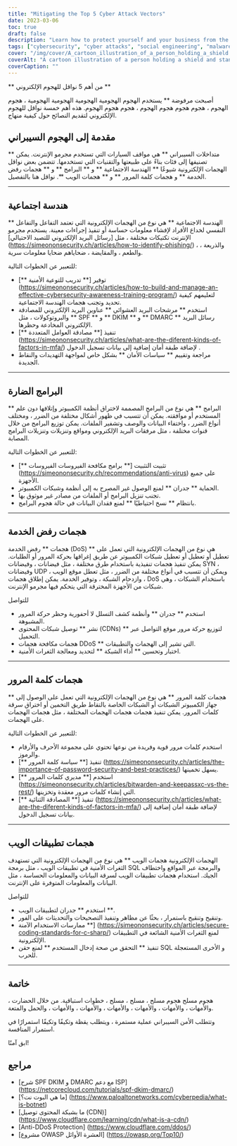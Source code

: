 ```yaml
---
title: "Mitigating the Top 5 Cyber Attack Vectors"
date: 2023-03-06
toc: true
draft: false
description: "Learn how to protect yourself and your business from the most common cyber attack vectors, including social engineering, malware, denial-of-service attacks, password attacks, and web application attacks."
tags: ["cybersecurity", "cyber attacks", "social engineering", "malware", "denial-of-service", "password attacks", "web application attacks", "security awareness", "spam filters", "multi-factor authentication", "antivirus software", "firewalls", "botnets", "CDNs", "anti-DDoS services", "network performance", "vulnerabilities", "protection", "risk mitigation", "information security"]
cover: "/img/cover/A_cartoon_illustration_of_a_person_holding_a_shield.png"
coverAlt: "A cartoon illustration of a person holding a shield and standing in front of a computer with various attack vectors coming towards them."
coverCaption: ""
---
```


 ** من أهم 5 نواقل للهجوم الإلكتروني **  أصبحت مرفوضة ** يستخدم الهجوم الهجومية الهجومية الهجومية الهجومية ، هجوم الهجوم ، هجوم هجوم هجوم الهجوم ، هجوم هجوم الهجوم. هذه أهم خمسة نواقل للهجوم الإلكتروني لتقديم النصائح حول كيفية منهاج.  ## مقدمة إلى الهجوم السيبراني  ** متداخلات السيبراني ** هي مواقف السيارات التي تستخدم مجرمو الإنترنت. يمكن تصنيفها إلى فئات بناءً على طبيعتها والتقنيات التي تستخدمها. تتضمن بعض نواقل الهجمات الإلكترونية شيوعًا ** الهندسة الاجتماعية ** و ** البرامج ** و ** هجمات رفض الخدمة ** و هجمات كلمة المرور ** و ** هجمات الويب **. نواقل هنا بالتفصيل.  ______  ## هندسة اجتماعية  ** الهندسة الاجتماعية ** هي نوع من الهجمات الإلكترونية التي تعتمد التفاعل والتفاعل النفسي لخداع الأفراد لإفشاء معلومات حساسة أو تنفيذ إجراءات معينة. يستخدم مجرمو الإنترنت تكتيكات مختلفة ، مثل [رسائل البريد الإلكتروني للتصيد الاحتيالي] (https://simeononsecurity.ch/articles/how-to-identify-phishing/) ، والذريعة ، والطعم ، والمقايضة ، ضحاياهم ضحايا معلومات سرية.  للتعبير عن الخطوات التالية:  - توفير [** تدريب للتوعية الأمنية **] (https://simeononsecurity.ch/articles/how-to-build-and-manage-an-effective-cybersecurity-awareness-training-program/) لتعليمهم كيفية تحديد وتجنب هجمات الهندسة الاجتماعية. - استخدم ** مرشحات البريد العشوائي ** عناوين البريد الإلكتروني للمصادقة والبروتوكولات ، مثل ** SPF ** و ** DKIM ** و ** DMARC ** رسائل البريد الإلكتروني المخادعة وحظرها. - تنفيذ [** مصادقة العوامل المتعددة **] (https://simeononsecurity.ch/articles/what-are-the-diferent-kinds-of-factors-in-mfa/) لإضافة طبقة أمان إضافية إلى بيانات تسجيل الدخول . - مراجعة وتقييم ** سياسات الأمان ** بشكل خاص لمواجهة التهديدات والنقاط الجديدة.  ______  ## البرامج الضارة  ** البرامج ** هي نوع من البرامج المصممة لاختراق أنظمة الكمبيوتر وإتلافها دون علم المستخدم أو موافقته. يمكن أن تتسبب في ظهور أشكال مختلفة من الضرر ، ومختلف أنواع الضرر ، واختفاء البيانات والوصف وتشفير الملفات. يمكن توزيع البرامج من خلال قنوات مختلفة ، مثل مرفقات البريد الإلكتروني ومواقع وتنزيلات وتنزيلات البرامج المصابة.  للتعبير عن الخطوات التالية:  - تثبيت التثبيت [** برامج مكافحة الفيروسات الفيروسات **] (https://simeononsecurity.ch/recommendations/anti-virus) على جميع الأجهزة. - الحماية ** جدران ** لمنع الوصول غير المصرح به إلى أنظمة وشبكات الكمبيوتر. - تجنب تنزيل البرامج أو الملفات من مصادر غير موثوق بها. - بانتظام ** نسخ احتياطيًا ** لمنع فقدان البيانات في حالة هجوم البرامج.  ______  ## هجمات رفض الخدمة  هجمات ** رفض الخدمة (DoS) ** هي نوع من الهجمات الإلكترونية التي تعمل على تعطيل أو تعطيل أو تعطيل شبكات الكمبيوتر عن طريق إغراقها بحركة المرور أو الطلبات. يمكن تنفيذ هجمات تنفيذية باستخدام طرق مختلفة ، مثل فيضانات ، وفيضانات SYN ، وفيضانات UDP ، ويمكن أن تتسبب في أنواع مختلفة من الضرر ، مثل تعطل موقع الويب ، وازدحام الشبكة ، وتوفير الخدمة. يمكن إطلاق هجمات DoS باستخدام الشبكات ، وهي شبكات من الأجهزة المخترقة التي يتحكم فيها مجرمو الإنترنت.  للتواصل  - استخدم ** جدران ** وأنظمة كشف التسلل لا أحفورية وحظر حركة المرور المشبوهة. - نشر ** توصيل شبكات المحتوى (CDNs) ** لتوزيع حركة مرور موقع التواصل عبر التحميل. - هجمات مكافحة هجمات DDoS ** التي تشير إلى الهجمات والتطبيقات. - اختبار وتحسين ** أداء الشبكة ** لتحديد ومعالجة الثغرات الأمنية.  ______  ## هجمات كلمة المرور  ** هجمات كلمة المرور ** هي نوع من الهجمات الإلكترونية التي تعمل على الوصول إلى جهاز الكمبيوتر الشبكات أو الشبكات الخاصة بالتقاط طريق التخمين أو اختراق سرقة كلمات المرور. يمكن تنفيذ هجمات هجمات الهجمات المختلفة ، مثل هجمات الهجمات على الهجمات.  للتعبير عن الخطوات التالية:  - استخدم كلمات مرور قوية وفريدة من نوعها تحتوي على مجموعة الأحرف والأرقام والرموز. - تنفيذ [** سياسة كلمة المرور **] (https://simeononsecurity.ch/articles/the-importance-of-password-security-and-best-practices/) يسهل تخمينها. - استخدم [** مديري كلمات المرور **] (https://simeononsecurity.ch/articles/bitwarden-and-keepassxc-vs-the-rest/) التي إنشاء كلمات مرور معقدة وتخزينها. - تنفيذ [** المصادقة الثنائية **] (https://simeononsecurity.ch/articles/what-are-the-diferent-kinds-of-factors-in-mfa/) لإضافة طبقة أمان إضافية إلى بيانات تسجيل الدخول.  ______  ## هجمات تطبيقات الويب  الهجمات الإلكترونية هجمات الويب ** هي نوع من الهجمات الإلكترونية التي تستهدف الثغرات الأمنية في تطبيقات الويب ، مثل برمجة SQL والبرمجة عبر المواقع واختطاف الجيك. استخدام هجمات تطبيقات الويب لسرقة البيانات والمعلومات الحساسة ، مثل البيانات والمعلومات المتوفرة على الإنترنت.  للتواصل  - استخدم ** جدران لتطبيقات الويب **. - وتنقيح وتنقيح باستمرار ، بحثًا عن مظاهر وتنفيذ التصحيحات والتحديثات على الفور. - ممارسات الاستخدام الآمنة **] (https://simeononsecurity.ch/articles/secure-coding-standards-for-c-sharp/) لمنع الثغرات الأمنية الشائعة في التطبيقات الإلكترونية. - تنفيذ ** التحقق من صحة إدخال المستخدم ** لمنع حقن SQL و الأخرى المستعجلة للحرب.  ______  ## خاتمة  هجوم مسلح هجوم مسلح ، مسلح ، مسلح ، خطوات استباقية. من خلال الحضارت ، والأمهات ، والأمهات ، والأمهات ، والأمهات ، والأمهات ، والأمهات ، والحمل والمتعة.  وتتطلب الأمن السيبراني عملية مستمرة ، ويتطلب يقظة وتكيفًا وتكيفًا استمرارًا في استمرار المنافسة.  ابق آمنًا!  ## مراجع  - [شرح SPF DKIM و DMARC مع دعم ISP] (https://netcorecloud.com/tutorials/spf-dkim-dmarc/) - [ما هي البوت نت؟] (https://www.paloaltonetworks.com/cyberpedia/what-is-botnet) - [ما بشبكة المحتوى توصيل (CDN)] (https://www.cloudflare.com/learning/cdn/what-is-a-cdn/) - [Anti-DDoS Protection] (https://www.cloudflare.com/ddos/) - [مشروع OWASP العشرة الأوائل] (https://owasp.org/Top10/)
